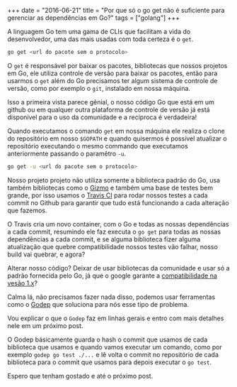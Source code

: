 +++
date = "2016-06-21"
title = "Por que só o go get não é suficiente para gerenciar as dependências em Go?"
tags = ["golang"]
+++

A linguagem Go tem uma gama de CLIs que facilitam a vida do desenvolvedor, uma das mais usadas com toda certeza é o `get`.

```bash
go get <url do pacote sem o protocolo>
```

O `get` é responsável por baixar os pacotes, bibliotecas que nossos projetos em Go, ele utiliza controle de versão para baixar os pacotes, então para usarmos o `get` além do Go precisamos ter algum sistema de controle de versão, como por exemplo o `git`, instalado em nossa máquina.

Isso a primeira vista parece gênial, o nosso código Go que está em um github ou em qualquer outra plataforma de controle de versão já está disponível para o uso da comunidade e a recíproca é verdadeira!

Quando executamos o comando `get` em nossa máquina ele realiza o clone do repositório em nosso `$GOPATH` e quando quisermos é possível atualizar o repositório executando o mesmo commando que executamos anteriormente passando o paramêtro `-u`.

```bash
go get -u <url do pacote sem o protocolo>
```

Nosso projeto projeto não utiliza somente a biblioteca padrão do Go, usa também bibliotecas como o [Gizmo](https://github.com/NYTimes/gizmo) e também uma base de testes bem grande, por isso usamos o [Travis CI](https://travis-ci.com) para rodar nossos testes a cada commit no Github para garantir que tudo está funcionando a cada alteração que fazemos.

O Travis cria um novo container, com o Go e todas as nossas dependências a cada commit, resumindo ele faz executa o `go get` para todas as nossas dependências a cada commit, e se alguma biblioteca fizer alguma atualização que quebre compatibilidade nossos testes vão falhar, nosso build vai quebrar, e agora?

Alterar nosso código? Deixar de usar bibliotecas da comunidade e usar só a padrão fornecida pelo Go, já que o google garante a [compatibilidade na vesão 1.x](https://golang.org/doc/go1compat)?

Calma lá, não precisamos fazer nada disso, podemos usar ferramentas como o [Godep](https://github.com/tools/godep) que soluciona para nós esse tipo de problema.

Vou explicar o que o `Godep` faz em linhas gerais e entro com mais detalhes nele em um próximo post.

O Godep básicamente guarda o hash o commit que usamos de cada biblioteca que usamos e quando vamos executar um comando, como por exemplo `godep go test ./...` e lê volta o commit no repositório de cada biblioteca para o commit que usamos para depois executar o `go test`.

Espero que tenham gostado e até o próximo post.